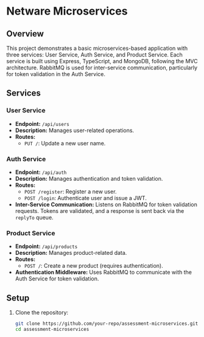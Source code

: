# Netware Microservices

## Overview

This project demonstrates a basic microservices-based application with three services: User Service, Auth Service, and Product Service. Each service is built using Express, TypeScript, and MongoDB, following the MVC architecture. RabbitMQ is used for inter-service communication, particularly for token validation in the Auth Service.

## Services

### User Service

- **Endpoint:** `/api/users`
- **Description:** Manages user-related operations.
- **Routes:**
  - `PUT /`: Update a new user name.

### Auth Service

- **Endpoint:** `/api/auth`
- **Description:** Manages authentication and token validation.
- **Routes:**
  - `POST /register`: Register a new user.
  - `POST /login`: Authenticate user and issue a JWT.
- **Inter-Service Communication:** Listens on RabbitMQ for token validation requests. Tokens are validated, and a response is sent back via the `replyTo` queue.

### Product Service

- **Endpoint:** `/api/products`
- **Description:** Manages product-related data.
- **Routes:**
  - `POST /`: Create a new product (requires authentication).
  <!-- - `GET /:id`: Get a product by ID. -->
- **Authentication Middleware:** Uses RabbitMQ to communicate with the Auth Service for token validation.

## Setup

1. Clone the repository:

   ```bash
   git clone https://github.com/your-repo/assessment-microservices.git
   cd assessment-microservices

